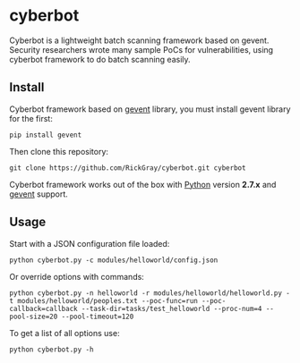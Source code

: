 # cyberbot

Cyberbot is a lightweight batch scanning framework based on gevent. Security researchers wrote many sample PoCs for vulnerabilities, using cyberbot framework to do batch scanning easily. 

Install
----

Cyberbot framework based on [gevent](http://www.gevent.org) library, you must install gevent library for the first:

    pip install gevent

Then clone this repository:

    git clone https://github.com/RickGray/cyberbot.git cyberbot

Cyberbot framework works out of the box with [Python](http://www.python.org/download/) version **2.7.x** and [gevent](http://www.gevent.org) support.

Usage
----

Start with a JSON configuration file loaded:

    python cyberbot.py -c modules/helloworld/config.json

Or override options with commands:

    python cyberbot.py -n helloworld -r modules/helloworld/helloworld.py -t modules/helloworld/peoples.txt --poc-func=run --poc-callback=callback --task-dir=tasks/test_helloworld --proc-num=4 --pool-size=20 --pool-timeout=120
    
To get a list of all options use:

    python cyberbot.py -h

